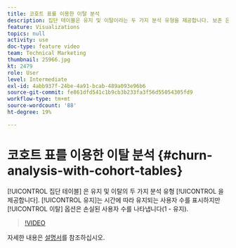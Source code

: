 ```yaml
---
title: 코호트 표를 이용한 이탈 분석
description: 집단 테이블은 유지 및 이탈이라는 두 가지 분석 유형을 제공합니다. 보존 은 시간이 지남에 따라 유지되는 사용자 수를 표시하지만 이탈 옵션은 손실된 사용자 수(1 - 보존)를 나타냅니다.
feature: Visualizations
topics: null
activity: use
doc-type: feature video
team: Technical Marketing
thumbnail: 25966.jpg
kt: 2479
role: User
level: Intermediate
exl-id: 4abb937f-24be-4a91-bcab-489a093e96b6
source-git-commit: fe861dfd541c1b9cb3b233fa3f56d55054305fd9
workflow-type: tm+mt
source-wordcount: '88'
ht-degree: 19%

---
```


# 코호트 표를 이용한 이탈 분석 {#churn-analysis-with-cohort-tables}

[!UICONTROL 집단 테이블] 은 유지 및   이탈의 두 가지 분석 유형 [!UICONTROL 을 제공합니다]. [!UICONTROL 유지]는 시간에 따라 유지되는 사용자 수를 표시하지만 [!UICONTROL 이탈] 옵션은 손실된 사용자 수를 나타냅니다(1 - 유지).

>[!VIDEO](https://video.tv.adobe.com/v/25966/?quality=12)

자세한 내용은 [설명서](https://experienceleague.adobe.com/docs/analytics/analyze/analysis-workspace/visualizations/cohort-table/cohort-analysis.html?lang=en)를 참조하십시오.
